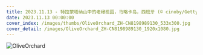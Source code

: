 ```yaml
---
title: 2023.11.13 - 特拉蒙塔纳山中的老橄榄园，马略卡岛，西班牙 (© cinoby/Getty Images)
date: 2023.11.13 00:00:00
cover_index: /images/thumbs/OliveOrchard_ZH-CN8198989130_533x300.jpg
cover_detail: /images/OliveOrchard_ZH-CN8198989130_1920x1080.jpg
---
```


![OliveOrchard](/images/OliveOrchard_ZH-CN8198989130_1920x1080.jpg)
